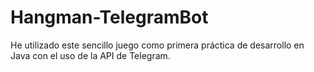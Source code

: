 # Hangman-TelegramBot
He utilizado este sencillo juego como primera práctica de desarrollo en Java con el uso de la API de Telegram.
